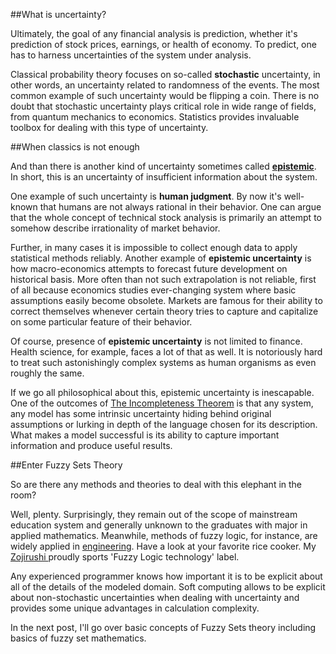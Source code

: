 ##What is uncertainty?

Ultimately, the goal of any financial analysis is prediction, whether it's prediction of stock prices, earnings, or health of economy. To predict, one has to harness uncertainties of the system under analysis.

Classical probability theory focuses on so-called **stochastic** uncertainty, in other words, an uncertainty related to randomness of the events. The most common example of such uncertainty would be flipping a coin. There is no doubt that stochastic uncertainty plays critical role in wide range of fields, from quantum mechanics to economics. Statistics provides invaluable toolbox for dealing with this type of uncertainty.

##When classics is not enough

And than there is another kind of uncertainty sometimes called [**epistemic**](http://en.wikipedia.org/wiki/Uncertainty_quantification). In short, this is an uncertainty of insufficient information about the system. 

One example of such uncertainty is **human judgment**. By now it's well-known that humans are not always rational in their behavior. One can argue that the whole concept of technical stock analysis is primarily an attempt to somehow describe irrationality of market behavior.

Further, in many cases it is impossible to collect enough data to apply statistical methods reliably. Another example of **epistemic uncertainty** is how macro-economics attempts to forecast future development on historical basis. More often than not such extrapolation is not reliable, first of all because economics studies ever-changing system where basic assumptions easily become obsolete. Markets are famous for their ability to correct themselves whenever certain theory tries to capture and capitalize on some particular feature of their behavior.

Of course, presence of **epistemic uncertainty** is not limited to finance. Health science, for example, faces a lot of that as well. It is notoriously hard to treat such astonishingly complex systems as human organisms as even roughly the same.

If we go all philosophical about this, epistemic uncertainty is inescapable. One of the outcomes of <a href="http://en.wikipedia.org/wiki/Kurt_G%C3%B6del#The_Incompleteness_Theorem">The Incompleteness Theorem</a> is that any system, any model has some intrinsic uncertainty hiding behind original assumptions or lurking in depth of the language chosen for its description. What makes a model successful is its ability to capture important information and produce useful results.

##Enter Fuzzy Sets Theory

So are there any methods and theories to deal with this elephant in the room? 

Well, plenty. Surprisingly, they remain out of the scope of mainstream education system and generally unknown to the graduates with major in applied mathematics. Meanwhile, methods of fuzzy logic, for instance, are widely applied in <a href="http://en.wikipedia.org/wiki/Fuzzy_control_system">engineering</a>. Have a look at your favorite rice cooker. My <a href="http://www.zojirushi.com/products/nsyac">Zojirushi </a>proudly sports 'Fuzzy Logic technology' label.

Any experienced programmer knows how important it is to be explicit about all of the details of the modeled domain. Soft computing allows to be explicit about non-stochastic uncertainties when dealing with uncertainty and provides some unique advantages in calculation complexity.

In the next post, I'll go over basic concepts of Fuzzy Sets theory including basics of fuzzy set mathematics.

